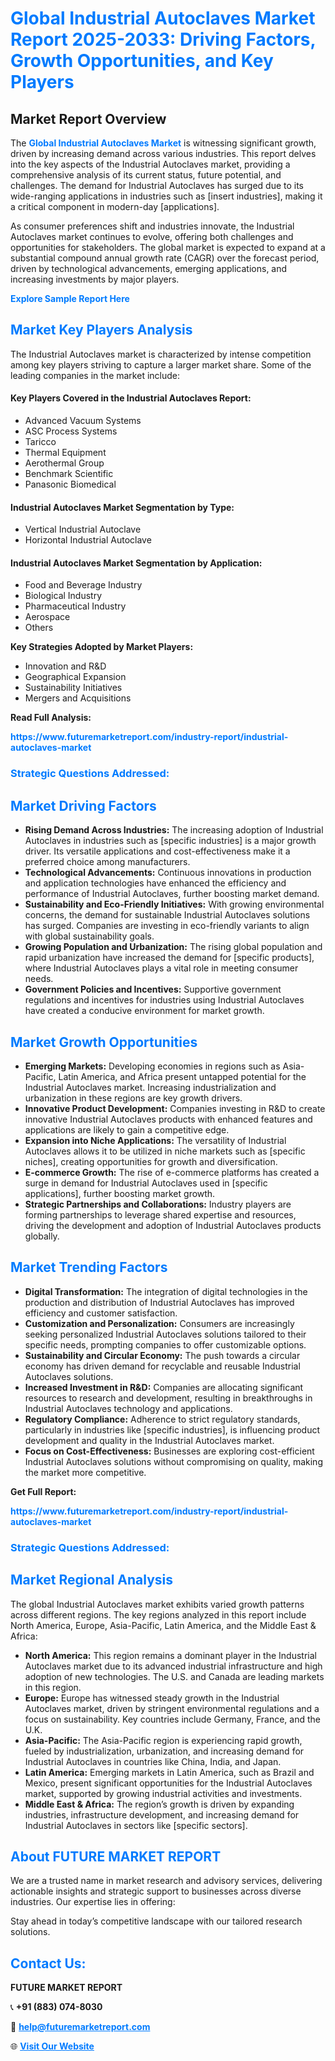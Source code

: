 <h1 style="color: #007BFF;">Global Industrial Autoclaves Market Report 2025-2033: Driving Factors, Growth Opportunities, and Key Players</h1>

<section id="overview">
<h2>Market Report Overview</h2>
<p>The <a href="https://www.futuremarketreport.com/industry-report/industrial-autoclaves-market" style="color: #007BFF; text-decoration: none;"><strong>Global Industrial Autoclaves Market</strong></a> is witnessing significant growth, driven by increasing demand across various industries. This report delves into the key aspects of the Industrial Autoclaves market, providing a comprehensive analysis of its current status, future potential, and challenges. The demand for Industrial Autoclaves has surged due to its wide-ranging applications in industries such as [insert industries], making it a critical component in modern-day [applications].</p>
<p>As consumer preferences shift and industries innovate, the Industrial Autoclaves market continues to evolve, offering both challenges and opportunities for stakeholders. The global market is expected to expand at a substantial compound annual growth rate (CAGR) over the forecast period, driven by technological advancements, emerging applications, and increasing investments by major players.</p>
</section>

<section id="overview">
<p><a href="https://www.futuremarketreport.com/request-sample/reportId=86160" style="color: #007BFF; text-decoration: none;"><strong>Explore Sample Report Here</strong></a></p>
</section>

<section id="key-players">
<h2 style="color: #007BFF;">Market Key Players Analysis</h2>
<p>The Industrial Autoclaves market is characterized by intense competition among key players striving to capture a larger market share. Some of the leading companies in the market include:</p>
<h4>Key Players Covered in the Industrial Autoclaves Report:</h4>
<ul><li>Advanced Vacuum Systems</li><li>ASC Process Systems</li><li>Taricco</li><li>Thermal Equipment</li><li>Aerothermal Group</li><li>Benchmark Scientific</li><li>Panasonic Biomedical</li></ul>
<h4>Industrial Autoclaves Market Segmentation by Type:</h4>
<ul><li>Vertical Industrial Autoclave</li><li>Horizontal Industrial Autoclave</li></ul>

<h4>Industrial Autoclaves Market Segmentation by Application:</h4>
<ul><li>Food and Beverage Industry</li><li>Biological Industry</li><li>Pharmaceutical Industry</li><li>Aerospace</li><li>Others</li></ul>
<p><strong>Key Strategies Adopted by Market Players:</strong></p>
<ul>
<li>Innovation and R&D</li>
<li>Geographical Expansion</li>
<li>Sustainability Initiatives</li>
<li>Mergers and Acquisitions</li>
</ul>
</section>

<section>
<p><strong>Read Full Analysis: </strong></p><a href="https://www.futuremarketreport.com/industry-report/industrial-autoclaves-market" style="color: #007BFF; text-decoration: none;"><strong>https://www.futuremarketreport.com/industry-report/industrial-autoclaves-market</strong></a>
<h3 style="color: #007BFF;">Strategic Questions Addressed:</h3>
</section>

<section id="driving-factors">
<h2 style="color: #007BFF;">Market Driving Factors</h2>
<ul>
<li><strong>Rising Demand Across Industries:</strong> The increasing adoption of Industrial Autoclaves in industries such as [specific industries] is a major growth driver. Its versatile applications and cost-effectiveness make it a preferred choice among manufacturers.</li>
<li><strong>Technological Advancements:</strong> Continuous innovations in production and application technologies have enhanced the efficiency and performance of Industrial Autoclaves, further boosting market demand.</li>
<li><strong>Sustainability and Eco-Friendly Initiatives:</strong> With growing environmental concerns, the demand for sustainable Industrial Autoclaves solutions has surged. Companies are investing in eco-friendly variants to align with global sustainability goals.</li>
<li><strong>Growing Population and Urbanization:</strong> The rising global population and rapid urbanization have increased the demand for [specific products], where Industrial Autoclaves plays a vital role in meeting consumer needs.</li>
<li><strong>Government Policies and Incentives:</strong> Supportive government regulations and incentives for industries using Industrial Autoclaves have created a conducive environment for market growth.</li>
</ul>
</section>

<section id="growth-opportunities">
<h2 style="color: #007BFF;">Market Growth Opportunities</h2>
<ul>
<li><strong>Emerging Markets:</strong> Developing economies in regions such as Asia-Pacific, Latin America, and Africa present untapped potential for the Industrial Autoclaves market. Increasing industrialization and urbanization in these regions are key growth drivers.</li>
<li><strong>Innovative Product Development:</strong> Companies investing in R&D to create innovative Industrial Autoclaves products with enhanced features and applications are likely to gain a competitive edge.</li>
<li><strong>Expansion into Niche Applications:</strong> The versatility of Industrial Autoclaves allows it to be utilized in niche markets such as [specific niches], creating opportunities for growth and diversification.</li>
<li><strong>E-commerce Growth:</strong> The rise of e-commerce platforms has created a surge in demand for Industrial Autoclaves used in [specific applications], further boosting market growth.</li>
<li><strong>Strategic Partnerships and Collaborations:</strong> Industry players are forming partnerships to leverage shared expertise and resources, driving the development and adoption of Industrial Autoclaves products globally.</li>
</ul>
</section>

<section id="trending-factors">
<h2 style="color: #007BFF;">Market Trending Factors</h2>
<ul>
<li><strong>Digital Transformation:</strong> The integration of digital technologies in the production and distribution of Industrial Autoclaves has improved efficiency and customer satisfaction.</li>
<li><strong>Customization and Personalization:</strong> Consumers are increasingly seeking personalized Industrial Autoclaves solutions tailored to their specific needs, prompting companies to offer customizable options.</li>
<li><strong>Sustainability and Circular Economy:</strong> The push towards a circular economy has driven demand for recyclable and reusable Industrial Autoclaves solutions.</li>
<li><strong>Increased Investment in R&D:</strong> Companies are allocating significant resources to research and development, resulting in breakthroughs in Industrial Autoclaves technology and applications.</li>
<li><strong>Regulatory Compliance:</strong> Adherence to strict regulatory standards, particularly in industries like [specific industries], is influencing product development and quality in the Industrial Autoclaves market.</li>
<li><strong>Focus on Cost-Effectiveness:</strong> Businesses are exploring cost-efficient Industrial Autoclaves solutions without compromising on quality, making the market more competitive.</li>
</ul>
</section>

<section>
<p><strong>Get Full Report: </strong></p><a href="https://www.futuremarketreport.com/industry-report/industrial-autoclaves-market" style="color: #007BFF; text-decoration: none;"><strong>https://www.futuremarketreport.com/industry-report/industrial-autoclaves-market</strong></a>
<h3 style="color: #007BFF;">Strategic Questions Addressed:</h3>
</section>


<section id="regional-analysis">
<h2 style="color: #007BFF;">Market Regional Analysis</h2>
<p>The global Industrial Autoclaves market exhibits varied growth patterns across different regions. The key regions analyzed in this report include North America, Europe, Asia-Pacific, Latin America, and the Middle East & Africa:</p>
<ul>
<li><strong>North America:</strong> This region remains a dominant player in the Industrial Autoclaves market due to its advanced industrial infrastructure and high adoption of new technologies. The U.S. and Canada are leading markets in this region.</li>
<li><strong>Europe:</strong> Europe has witnessed steady growth in the Industrial Autoclaves market, driven by stringent environmental regulations and a focus on sustainability. Key countries include Germany, France, and the U.K.</li>
<li><strong>Asia-Pacific:</strong> The Asia-Pacific region is experiencing rapid growth, fueled by industrialization, urbanization, and increasing demand for Industrial Autoclaves in countries like China, India, and Japan.</li>
<li><strong>Latin America:</strong> Emerging markets in Latin America, such as Brazil and Mexico, present significant opportunities for the Industrial Autoclaves market, supported by growing industrial activities and investments.</li>
<li><strong>Middle East & Africa:</strong> The region’s growth is driven by expanding industries, infrastructure development, and increasing demand for Industrial Autoclaves in sectors like [specific sectors].</li>
</ul>
</section>

<footer>
<h2 style="color: #007BFF;">About FUTURE MARKET REPORT</h2>
<p>We are a trusted name in market research and advisory services, delivering actionable insights and strategic support to businesses across diverse industries. Our expertise lies in offering:</p>

<p>Stay ahead in today’s competitive landscape with our tailored research solutions.</p>

<h2 style="color: #007BFF;">Contact Us:</h2>
<p><strong>FUTURE MARKET REPORT</strong></p>
<p>📞 <strong>+91 (883) 074-8030</strong></p>
<p>📧 <strong><a href="mailto:help@futuremarketreport.com" style="color: #007BFF;">help@futuremarketreport.com</a></strong></p>
<p>🌐 <strong><a href="https://www.futuremarketreport.com/" style="color: #007BFF;">Visit Our Website</a></strong></p>
</footer>